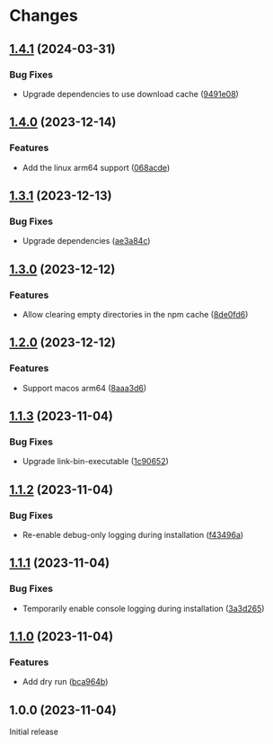 # Changes

## [1.4.1](https://github.com/prantlf/npx-cache-control/compare/v1.4.0...v1.4.1) (2024-03-31)

### Bug Fixes

* Upgrade dependencies to use download cache ([9491e08](https://github.com/prantlf/npx-cache-control/commit/9491e085a07241484fbdd4ef6f774d8db893a6fb))

## [1.4.0](https://github.com/prantlf/npx-cache-control/compare/v1.3.1...v1.4.0) (2023-12-14)

### Features

* Add the linux arm64 support ([068acde](https://github.com/prantlf/npx-cache-control/commit/068acde9a126e799a5fdc411c7e0c35ee8ae3b13))

## [1.3.1](https://github.com/prantlf/npx-cache-control/compare/v1.3.0...v1.3.1) (2023-12-13)

### Bug Fixes

* Upgrade dependencies ([ae3a84c](https://github.com/prantlf/npx-cache-control/commit/ae3a84c7a11a3dd55efd3b2a252cc614763e0126))

## [1.3.0](https://github.com/prantlf/npx-cache-control/compare/v1.2.0...v1.3.0) (2023-12-12)

### Features

* Allow clearing empty directories in the npm cache ([8de0fd6](https://github.com/prantlf/npx-cache-control/commit/8de0fd6c71618348b2bdb7f813d8be19f874e9ff))

## [1.2.0](https://github.com/prantlf/npx-cache-control/compare/v1.1.3...v1.2.0) (2023-12-12)

### Features

* Support macos arm64 ([8aaa3d6](https://github.com/prantlf/npx-cache-control/commit/8aaa3d63d54a22f372c3eee8297db16dd92dc6d2))

## [1.1.3](https://github.com/prantlf/npx-cache-control/compare/v1.1.2...v1.1.3) (2023-11-04)

### Bug Fixes

* Upgrade link-bin-executable ([1c90652](https://github.com/prantlf/npx-cache-control/commit/1c906529d0230ab112ec748439b8aa92c209c709))

## [1.1.2](https://github.com/prantlf/npx-cache-control/compare/v1.1.1...v1.1.2) (2023-11-04)

### Bug Fixes

* Re-enable debug-only logging during installation ([f43496a](https://github.com/prantlf/npx-cache-control/commit/f43496a6c0397a0787ec6ed49c5c84db13a9cfee))

## [1.1.1](https://github.com/prantlf/npx-cache-control/compare/v1.1.0...v1.1.1) (2023-11-04)

### Bug Fixes

* Temporarily enable console logging during installation ([3a3d265](https://github.com/prantlf/npx-cache-control/commit/3a3d265141af7fdf3a3a82d4f695d164c68ced92))

## [1.1.0](https://github.com/prantlf/npx-cache-control/compare/v1.0.0...v1.1.0) (2023-11-04)

### Features

* Add dry run ([bca964b](https://github.com/prantlf/npx-cache-control/commit/bca964bddcd6c15faa5bbeb3554b66a91a2658e4))

## 1.0.0 (2023-11-04)

Initial release

